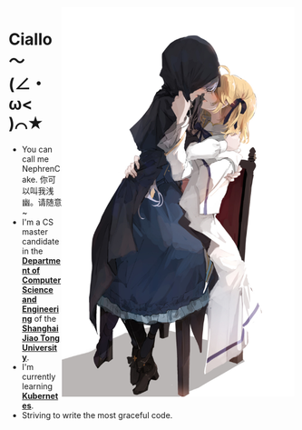 <img align='right' src='banner.jpg' width='410px'>

# Ciallo～(∠・ω< )⌒★

- You can call me NephrenCake. 你可以叫我浅幽。请随意~
- I'm a CS master candidate in the [**Department of Computer Science and Engineering**](https://www.cs.sjtu.edu.cn/index.aspx) of the [**Shanghai Jiao Tong University**](https://www.sjtu.edu.cn/).
- I'm currently learning [**Kubernetes**](https://github.com/kubernetes/kubernetes).
- Striving to write the most graceful code.

<!-- <p >
    <img src="https://github-readme-stats.vercel.app/api?username=NephrenCake&hide_border=true&show_icons=true&theme=buefy&icon_color=7957d5" alt="NephrenCake's github stats">
</p>
<p >
    <img src="https://github-readme-stats-one-bice.vercel.app/api/top-langs/?username=NephrenCake&layout=compact&exclude_repo=NephrenCake.github.io&hide_border=true&langs_count=10&theme=buefy" alt="NephrenCake's github stats">
</p> -->

<!--
<p align="center">
  <strong><a href="">Official Website</a></strong> |
  <strong><a href="">Twitter</a></strong> |
  <strong><a href="">Discord</a></strong> |
  <strong><a href="">LinkedIn</a></strong> |
  <strong><a href="">Twitch</a></strong>
</p>
-->

<!--
**NephrenCake/NephrenCake** is a ✨ _special_ ✨ repository because its `README.md` (this file) appears on your GitHub profile.
Here are some ideas to get you started:
- 🔭 I’m currently working on ...
- 🌱 I’m currently learning ...
- 👯 I’m looking to collaborate on ...
- 🤔 I’m looking for help with ...
- 💬 Ask me about ...
- 📫 How to reach me: ...
- 😄 Pronouns: ...
- ⚡ Fun fact: ...
-->
